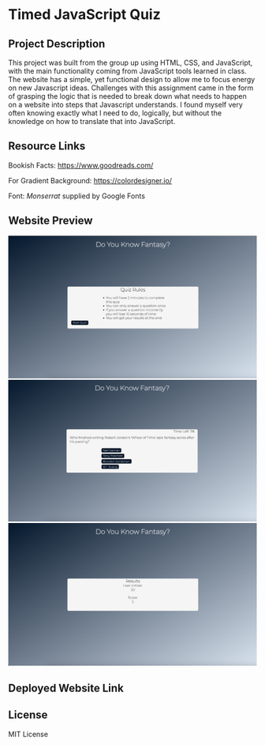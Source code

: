 # Timed JavaScript Quiz

## Project Description

This project was built from the group up using HTML, CSS, and JavaScript, with the main functionality coming from JavaScript tools learned in class. The website has a simple, yet functional design to allow me to focus energy on new Javascript ideas. Challenges with this assignment came in the form of grasping the logic that is needed to break down what needs to happen on a website into steps that Javascript understands. I found myself very often knowing exactly what I need to do, logically, but without the knowledge on how to translate that into JavaScript.

## Resource Links

Bookish Facts: https://www.goodreads.com/

For Gradient Background: https://colordesigner.io/

Font: <i>Monserrat</i> supplied by Google Fonts

## Website Preview

<img src="assets/images/rule-page.png">
<br>
<img src="assets/images/question-page.png">
<br>
<img src= "assets/images/results-page.png">

## Deployed Website Link




## License

MIT License



